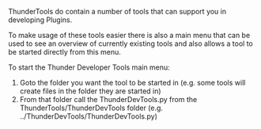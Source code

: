 ThunderTools do contain a number of tools that can support you in developing Plugins.

To make usage of these tools easier there is also a main menu that can be used to see an overview of currently existing tools and also allows a tool to be started directly from this menu.

To start the Thunder Developer Tools main menu:

1. Goto the folder you want the tool to be started in (e.g. some tools will create files in the folder they are started in)
2. From that folder call the ThunderDevTools.py from the ThunderTools/ThunderDevTools folder (e.g. ../ThunderDevTools/ThunderDevTools.py)